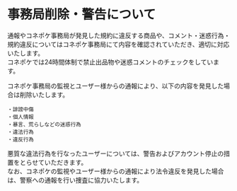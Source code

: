 # 事務局削除・警告について

通報やコネポケ事務局が発見した規約に違反する商品や、コメント・迷惑行為・規約違反についてはコネポケ事務局にて内容を確認されていただき、適切に対応いたします。  
コネポケでは24時間体制で禁止出品物や迷惑コメントのチェックをしています。  

コネポケ事務局の監視とユーザー様からの通報により、以下の内容を発見した場合は削除いたします。

    ・誹謗中傷
    ・個人情報
    ・暴言、荒らしなどの迷惑行為
    ・違法行為
    ・違反行為  
  
悪質な違法行為を行なったユーザーについては、警告およびアカウント停止の措置をとらせていただきます。  
なお、コネポケの監視やユーザー様からの通報により法令違反を発見した場合は、警察への通報を行い捜査に協力いたします。  